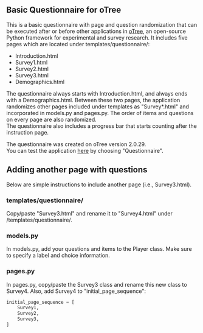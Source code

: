 ## Basic Questionnaire for oTree

This is a basic questionnaire with page and question randomization that can be executed after or before other applications in [oTree](http://www.otree.org/), an open-source Python framework for experimental and survey research.
It includes five pages which are located under templates/questionnaire/:

- Introduction.html
- Survey1.html
- Survey2.html
- Survey3.html
- Demographics.html

The questionnaire always starts with Introduction.html, and always ends with a Demographics.html.
Between these two pages, the application randomizes other pages included under templates as "Survey*.html" and incorporated in models.py and pages.py.
The order of items and questions on every page are also randomized.  
The questionnaire also includes a progress bar that starts counting after the instruction page.

The questionnaire was created on oTree version 2.0.29.  
You can test the application [here](https://otree-questionnaire.herokuapp.com) by choosing "Questionnaire".

## Adding another page with questions
Below are simple instructions to include another page (i.e., Survey3.html).

### templates/questionnaire/
Copy/paste "Survey3.html" and rename it to "Survey4.html" under /templates/questionnaire/.

### models.py
In models.py, add your questions and items to the Player class. Make sure to specify a label and choice information.

### pages.py
In pages.py, copy/paste the Survey3 class and rename this new class to Survey4.
Also, add Survey4 to "initial_page_sequence":
```python
initial_page_sequence = [
    Survey1,
    Survey2,
    Survey3,
]
```
